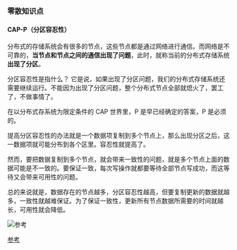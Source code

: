 ### 零散知识点

#### CAP-P（分区容忍性）

分布式的存储系统会有很多的节点，这些节点都是通过网络进行通信。而网络是不可靠的，**当节点和节点之间的通信出现了问题**，此时，就称当前的分布式存储系统**出现了分区**。

分区容忍性是指什么？ 它是说，如果出现了分区问题，我们的分布式存储系统还需要继续运行。不能因为出现了分区问题，整个分布式节点全部就熄火了，罢工了，不做事情了。

在以分布式存系统为限定条件的 CAP 世界里，P 是早已经确定的答案，P 是必须的。

提高分区容忍性的办法就是一个数据项复制到多个节点上，那么出现分区之后，这一数据项就可能分布到各个区里。容忍性就提高了。

然而，要把数据复制到多个节点，就会带来一致性的问题，就是多个节点上面的数据可能是不一致的。要保证一致，每次写操作就都要等待全部节点写成功，而这等待又会带来可用性的问题。

总的来说就是，数据存在的节点越多，分区容忍性越高，但要复制更新的数据就越多，一致性就越难保证。为了保证一致性，更新所有节点数据所需要的时间就越长，可用性就会降低。

![参考](https://pica.zhimg.com/80/v2-b4390ebafc1e914f2b8949eaefa2bcb3_1440w.jpg?source=1940ef5c)

[参考](https://www.zhihu.com/question/54105974)